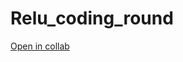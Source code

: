 # Relu_coding_round
<a  href="https://colab.research.google.com/github/himanshu03vsk/Relu_coding_round/blob/master/Internship_coding.ipynb\">Open in collab</a>
